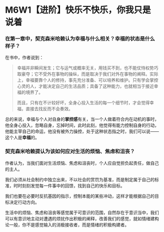 # M6W1【进阶】快乐不快乐，你我只是说着

### 在第一章中，契克森米哈赖认为幸福与什么相关？幸福的状态是什么样子？

在书中，作者说到：

> 幸福并非瞬间发生；它与运气或概率无关，用钱买不到，也不能仗恃权势巧取豪夺；它不受外在事物的操纵，而是取决于我们对外在事物的阐释。实际上，幸福要靠个人的修持，事先充分准备、可以培养和维护。只有学会掌控心灵的人，才能决定自己的生活品质；具备了这种能力，也就相当于接近幸福的境界了。
>
> 而且，只有在不计较好坏，全身心投入生活的每一个细节时，才会觉得幸福，直接去找反而不会奏效。

总的来说，幸福与个人对自身的**掌控感**有关，当一个人做着符合内在动机的事时，他全身心投入，忽略自身，忘掉时间，此时此刻，他觉得有能力控制自身的行动，他能主宰自己的命运，他没有被外力操控，处于这种状态指之时，我们可以说——这个人是**幸福**的。



### 契克森米哈赖提认为该如何应对生活的烦恼、焦虑和沮丧？

作者认为，当我们面对生活烦恼、焦虑和沮丧时，个人应自觉担负起责任，做自己的主人。

我们必须从社会制约中独立出来，不以社会的赏罚为基准，而是制定属于自己的标准，时时刻刻发觉每一件事中的回馈，找到自己的快乐和目标。

我们也要在必要时反抗基因的指示，控制本能的某些冲动，这样才能根据自己的目标决定行动方向。

生活中的烦恼、焦虑和沮丧等感觉属于可意识的范围，自然存在于意识当中，我们可以有意识地主动对遭遇的烦扰作出积极的阐释，改善我们的感觉，就如情绪建构论一般，你不是感觉输入的消极接收者，而是情绪的积极构建者。